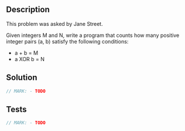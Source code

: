 ## Description

This problem was asked by Jane Street.

Given integers M and N, write a program that counts how many positive integer pairs (a, b) satisfy the following conditions:

- a + b = M
- a XOR b = N

## Solution

```swift
// MARK: - TODO
```

## Tests

```swift
// MARK: - TODO
```